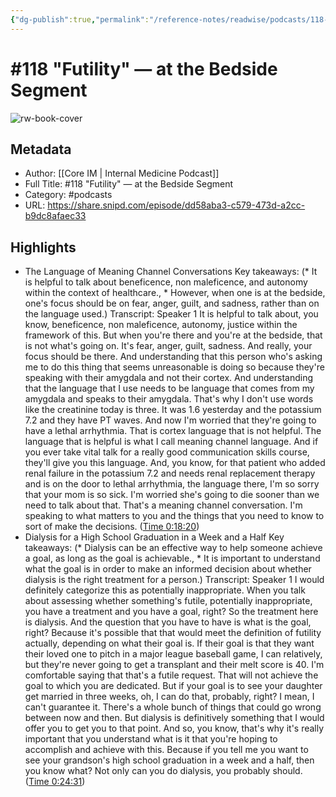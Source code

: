 ```yaml
---
{"dg-publish":true,"permalink":"/reference-notes/readwise/podcasts/118-futility-at-the-bedside-segment/"}
---
```


# #118 "Futility" —  at the Bedside Segment

![rw-book-cover](https://images.weserv.nl/?url=https%3A%2F%2Fassets.blubrry.com%2Fcoverart%2Forig%2F496745-915727.jpg&w=100&h=100)

## Metadata
- Author: [[Core IM \| Internal Medicine Podcast]]
- Full Title: #118 "Futility" —  at the Bedside Segment
- Category: #podcasts
- URL: https://share.snipd.com/episode/dd58aba3-c579-473d-a2cc-b9dc8afaec33

## Highlights
- The Language of Meaning Channel Conversations
  Key takeaways:
  (* It is helpful to talk about beneficence, non maleficence, and autonomy within the context of healthcare., * However, when one is at the bedside, one's focus should be on fear, anger, guilt, and sadness, rather than on the language used.)
  Transcript:
  Speaker 1
  It is helpful to talk about, you know, beneficence, non maleficence, autonomy, justice within the framework of this. But when you're there and you're at the bedside, that is not what's going on. It's fear, anger, guilt, sadness. And really, your focus should be there. And understanding that this person who's asking me to do this thing that seems unreasonable is doing so because they're speaking with their amygdala and not their cortex. And understanding that the language that I use needs to be language that comes from my amygdala and speaks to their amygdala. That's why I don't use words like the creatinine today is three. It was 1.6 yesterday and the potassium 7.2 and they have PT waves. And now I'm worried that they're going to have a lethal arrhythmia. That is cortex language that is not helpful. The language that is helpful is what I call meaning channel language. And if you ever take vital talk for a really good communication skills course, they'll give you this language. And, you know, for that patient who added renal failure in the potassium 7.2 and needs renal replacement therapy and is on the door to lethal arrhythmia, the language there, I'm so sorry that your mom is so sick. I'm worried she's going to die sooner than we need to talk about that. That's a meaning channel conversation. I'm speaking to what matters to you and the things that you need to know to sort of make the decisions. ([Time 0:18:20](https://share.snipd.com/snip/d9adea7d-31b5-4261-ba85-9b87d71f9247))
- Dialysis for a High School Graduation in a Week and a Half
  Key takeaways:
  (* Dialysis can be an effective way to help someone achieve a goal, as long as the goal is achievable., * It is important to understand what the goal is in order to make an informed decision about whether dialysis is the right treatment for a person.)
  Transcript:
  Speaker 1
  I would definitely categorize this as potentially inappropriate. When you talk about assessing whether something's futile, potentially inappropriate, you have a treatment and you have a goal, right? So the treatment here is dialysis. And the question that you have to have is what is the goal, right? Because it's possible that that would meet the definition of futility actually, depending on what their goal is. If their goal is that they want their loved one to pitch in a major league baseball game, I can relatively, but they're never going to get a transplant and their melt score is 40. I'm comfortable saying that that's a futile request. That will not achieve the goal to which you are dedicated. But if your goal is to see your daughter get married in three weeks, oh, I can do that, probably, right? I mean, I can't guarantee it. There's a whole bunch of things that could go wrong between now and then. But dialysis is definitively something that I would offer you to get you to that point. And so, you know, that's why it's really important that you understand what is it that you're hoping to accomplish and achieve with this. Because if you tell me you want to see your grandson's high school graduation in a week and a half, then you know what? Not only can you do dialysis, you probably should. ([Time 0:24:31](https://share.snipd.com/snip/cce5533a-d59e-459a-985c-68ff500bc4c3))

